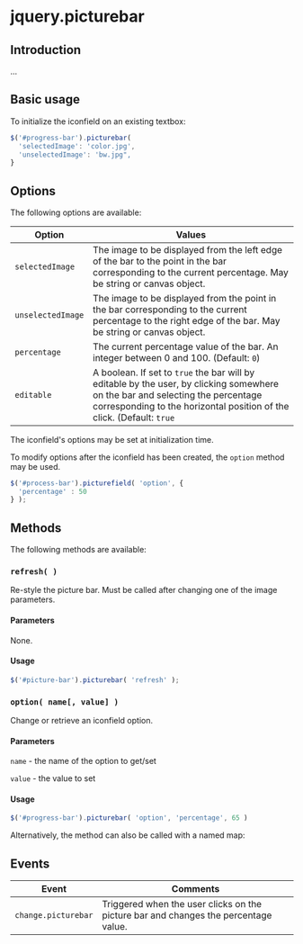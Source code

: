 # jquery.picturebar

## Introduction

...

## Basic usage

To initialize the iconfield on an existing textbox:
```javascript
$('#progress-bar').picturebar(
  'selectedImage': 'color.jpg',
  'unselectedImage': 'bw.jpg",
}
```

## Options

The following options are available:
<table>
  <thead>
    <tr>
      <th>Option</th>
      <th>Values</th>
    </tr>
  </thead>
  <tbody>
    <tr>
      <td><code>selectedImage</code></td>
      <td>The image to be displayed from the left edge of the bar to the point in the bar corresponding to the current percentage. May be string or canvas object.</td>
    </tr>
    <tr>
      <td><code>unselectedImage</code></td>
      <td>The image to be displayed from the point in the bar corresponding to the current percentage to the right edge of the bar. May be string or canvas object.</td>
    </tr>
    <tr>
      <td><code>percentage</code></td>
      <td>The current percentage value of the bar. An integer between 0 and 100. (Default: <code>0</code>)</td>
    </tr>
    <tr>
      <td><code>editable</code></td>
      <td>A boolean. If set to <code>true</code> the bar will by editable by the user, by clicking somewhere on the bar and selecting the percentage corresponding to the horizontal position of the click. (Default: <code>true</code></td>
    </tr>
    <tr>
  </tbody>
</table>

The iconfield's options may be set at initialization time.

To modify options after the iconfield has been created, the `option` method may be used.
```javascript
$('#process-bar').picturefield( 'option', {
  'percentage' : 50
} );
```

## Methods

The following methods are available:
### `refresh( )`
Re-style the picture bar. Must be called after changing one of the image parameters.

#### Parameters
None.

#### Usage
```javascript
$('#picture-bar').picturebar( 'refresh' );
```

### `option( name[, value] )`
Change or retrieve an iconfield option.

#### Parameters
`name` - the name of the option to get/set

`value` - the value to set

#### Usage
```javascript
$('#progress-bar').picturebar( 'option', 'percentage', 65 )
```
Alternatively, the method can also be called with a named map:

## Events

<table>
  <thead>
    <tr>
      <th>Event</th>
      <th>Comments</th>
    </tr>
  </thead>
  <tbody>
    <tr>
      <td><code>change.picturebar</code></td>
      <td>Triggered when the user clicks on the picture bar and changes the percentage value.</td>
    </tr>
  </tbody>
</table>
